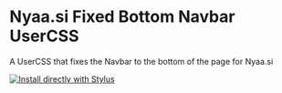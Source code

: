# Nyaa.si Fixed Bottom Navbar UserCSS
A UserCSS that fixes the Navbar to the bottom of the page for Nyaa.si

[![Install directly with Stylus](https://img.shields.io/badge/Install%20directly%20with-Stylus-238b8b.svg)](https://raw.githubusercontent.com/erebosgr/nyaafixednavbar/master/nyaafixednavbar.user.css)
